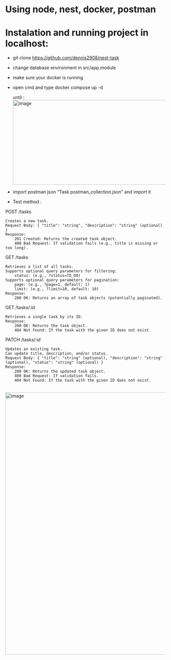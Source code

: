 # Using node, nest, docker, postman

# Instalation and running project in localhost: </br>

- git clone https://github.com/dennis2908/nest-task </br>
- change database environment in src/app.module </br>
- make sure your docker is running </br>
- open cmd and type docker compose up -d </br>

  until :
  <img width="1011" height="265" alt="image" src="https://github.com/user-attachments/assets/90c13fba-afee-4532-b942-c40e3b6374e4" />

- import postman json "Task.postman_collection.json" and import it</br>
- Test method : 

POST /tasks

    Creates a new task.
    Request Body: { "title": "string", "description": "string" (optional) }
    Response:
        201 Created: Returns the created task object.
        400 Bad Request: If validation fails (e.g., title is missing or too long).

GET /tasks

    Retrieves a list of all tasks.
    Supports optional query parameters for filtering:
        status: (e.g., ?status=TO_DO)
    Supports optional query parameters for pagination:
        page: (e.g., ?page=1, default: 1)
        limit: (e.g., ?limit=10, default: 10)
    Response:
        200 OK: Returns an array of task objects (potentially paginated).

GET /tasks/:id

    Retrieves a single task by its ID.
    Response:
        200 OK: Returns the task object.
        404 Not Found: If the task with the given ID does not exist.

PATCH /tasks/:id

    Updates an existing task.
    Can update title, description, and/or status.
    Request Body: { "title": "string" (optional), "description": "string" (optional), "status": "string" (optional) }
    Response:
        200 OK: Returns the updated task object.
        400 Bad Request: If validation fails.
        404 Not Found: If the task with the given ID does not exist.

</br>

<img width="1480" height="821" alt="image" src="https://github.com/user-attachments/assets/26a85d3d-36d0-44f0-a9ae-73556d8bc412" />